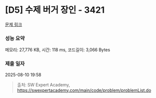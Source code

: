 # [D5] 수제 버거 장인 - 3421 

[문제 링크](https://swexpertacademy.com/main/code/problem/problemDetail.do?contestProbId=AWErcQmKy6kDFAXi) 

### 성능 요약

메모리: 27,776 KB, 시간: 118 ms, 코드길이: 3,066 Bytes

### 제출 일자

2025-08-10 19:58



> 출처: SW Expert Academy, https://swexpertacademy.com/main/code/problem/problemList.do